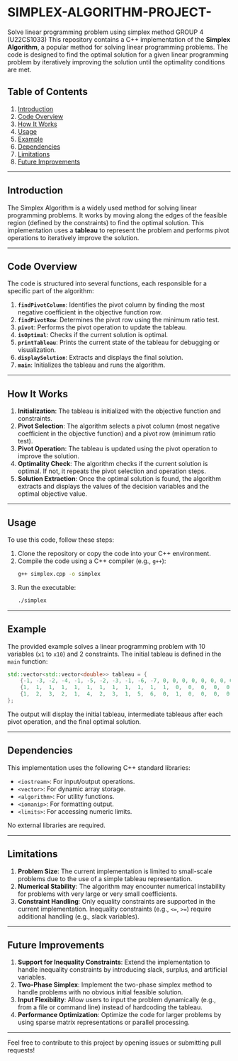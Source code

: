 # SIMPLEX-ALGORITHM-PROJECT-
Solve linear programming problem using simplex method GROUP 4 (U22CS1033)
This repository contains a C++ implementation of the **Simplex Algorithm**, a popular method for solving linear programming problems. The code is designed to find the optimal solution for a given linear programming problem by iteratively improving the solution until the optimality conditions are met.

## Table of Contents
1. [Introduction](#introduction)
2. [Code Overview](#code-overview)
3. [How It Works](#how-it-works)
4. [Usage](#usage)
5. [Example](#example)
6. [Dependencies](#dependencies)
7. [Limitations](#limitations)
8. [Future Improvements](#future-improvements)

---

## Introduction

The Simplex Algorithm is a widely used method for solving linear programming problems. It works by moving along the edges of the feasible region (defined by the constraints) to find the optimal solution. This implementation uses a **tableau** to represent the problem and performs pivot operations to iteratively improve the solution.

---

## Code Overview

The code is structured into several functions, each responsible for a specific part of the algorithm:

1. **`findPivotColumn`**: Identifies the pivot column by finding the most negative coefficient in the objective function row.
2. **`findPivotRow`**: Determines the pivot row using the minimum ratio test.
3. **`pivot`**: Performs the pivot operation to update the tableau.
4. **`isOptimal`**: Checks if the current solution is optimal.
5. **`printTableau`**: Prints the current state of the tableau for debugging or visualization.
6. **`displaySolution`**: Extracts and displays the final solution.
7. **`main`**: Initializes the tableau and runs the algorithm.

---

## How It Works

1. **Initialization**: The tableau is initialized with the objective function and constraints.
2. **Pivot Selection**: The algorithm selects a pivot column (most negative coefficient in the objective function) and a pivot row (minimum ratio test).
3. **Pivot Operation**: The tableau is updated using the pivot operation to improve the solution.
4. **Optimality Check**: The algorithm checks if the current solution is optimal. If not, it repeats the pivot selection and operation steps.
5. **Solution Extraction**: Once the optimal solution is found, the algorithm extracts and displays the values of the decision variables and the optimal objective value.

---

## Usage

To use this code, follow these steps:

1. Clone the repository or copy the code into your C++ environment.
2. Compile the code using a C++ compiler (e.g., `g++`):
   ```bash
   g++ simplex.cpp -o simplex
   ```
3. Run the executable:
   ```bash
   ./simplex
   ```

---

## Example

The provided example solves a linear programming problem with 10 variables (`x1` to `x10`) and 2 constraints. The initial tableau is defined in the `main` function:

```cpp
std::vector<std::vector<double>> tableau = {
    {-1, -3, -2, -4, -1, -5, -2, -3, -1, -6, -7, 0, 0, 0, 0, 0, 0, 0, 0, 0, 0},  // Objective function
    {1,  1,  1,  1,  1,  1,  1,  1,  1,  1,  1,  1,  0,  0,  0,  0,  0,  0,  0,  0,  10}, // Constraint 1
    {1,  2,  3,  2,  1,  4,  2,  3,  1,  5,  6,  0,  1,  0,  0,  0,  0,  0,  0,  0,  20}, // Constraint 2
};
```

The output will display the initial tableau, intermediate tableaus after each pivot operation, and the final optimal solution.

---

## Dependencies

This implementation uses the following C++ standard libraries:
- `<iostream>`: For input/output operations.
- `<vector>`: For dynamic array storage.
- `<algorithm>`: For utility functions.
- `<iomanip>`: For formatting output.
- `<limits>`: For accessing numeric limits.

No external libraries are required.

---

## Limitations

1. **Problem Size**: The current implementation is limited to small-scale problems due to the use of a simple tableau representation.
2. **Numerical Stability**: The algorithm may encounter numerical instability for problems with very large or very small coefficients.
3. **Constraint Handling**: Only equality constraints are supported in the current implementation. Inequality constraints (e.g., `<=`, `>=`) require additional handling (e.g., slack variables).

---

## Future Improvements

1. **Support for Inequality Constraints**: Extend the implementation to handle inequality constraints by introducing slack, surplus, and artificial variables.
2. **Two-Phase Simplex**: Implement the two-phase simplex method to handle problems with no obvious initial feasible solution.
3. **Input Flexibility**: Allow users to input the problem dynamically (e.g., from a file or command line) instead of hardcoding the tableau.
4. **Performance Optimization**: Optimize the code for larger problems by using sparse matrix representations or parallel processing.

---

Feel free to contribute to this project by opening issues or submitting pull requests!

